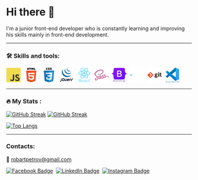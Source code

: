 <h1>Hi there 👋</h1> 

I'm a junior front-end developer who is constantly learning and improving his skills mainly in front-end development.

---

### :hammer_and_wrench: Skills and tools:

<div>
  <img src="https://github.com/devicons/devicon/blob/master/icons/javascript/javascript-original.svg" title="JavaScript" alt="JavaScript" width="40" height="40"/>&nbsp;
  <img src="https://github.com/devicons/devicon/blob/master/icons/html5/html5-original-wordmark.svg" title="HTML5" alt="HTML5" width="40" height="40"/>&nbsp;
  <img src="https://github.com/devicons/devicon/blob/master/icons/css3/css3-original-wordmark.svg" title="CSS3" alt="CSS3" width="40" height="40"/>&nbsp;
  <img src="https://github.com/devicons/devicon/blob/master/icons/jquery/jquery-original-wordmark.svg" title="JQuery" alt="JQuery" width="40" height="40"/>&nbsp;
  <img src="https://github.com/devicons/devicon/blob/master/icons/react/react-original-wordmark.svg" title="React" alt="React" width="40" height="40"/>&nbsp;
  <img src="https://github.com/devicons/devicon/blob/master/icons/sass/sass-original.svg" title="SASS" alt="SASS" width="40" height="40"/>&nbsp;
  <img src="https://github.com/devicons/devicon/blob/master/icons/bootstrap/bootstrap-original-wordmark.svg" title="Bootstrap" alt="Bootstrap" width="40" height="40"/>&nbsp;
  <img src="https://github.com/devicons/devicon/blob/master/icons/tailwindcss/tailwindcss-original-wordmark.svg" title="TailwindCSS" alt="TailwindCSS" width="40" height="40"/>&nbsp;
<!--   <img src="https://github.com/devicons/devicon/blob/master/icons/nodejs/nodejs-original-wordmark.svg" title="NodeJS" alt="NodeJS" width="40" height="40"/>&nbsp; -->
<!--   <img src="https://github.com/devicons/devicon/blob/master/icons/mongodb/mongodb-original-wordmark.svg" title="MongoDB" alt="MongoDB" width="40" height="40"/>&nbsp; -->
  <img src="https://github.com/devicons/devicon/blob/master/icons/git/git-original-wordmark.svg" title="Git" alt="Git" width="40" height="40"/>&nbsp;
  <img src="https://github.com/devicons/devicon/blob/master/icons/vscode/vscode-original-wordmark.svg" title="VS Code" alt="VS Code" width="40" height="40"/>&nbsp;
</div>

---

### :fire: My Stats :

[![GitHub Streak](https://github-readme-streak-stats-eight-ochre.vercel.app?user=Robarto97&theme=dark)](https://git.io/streak-stats)
[![GitHub Streak](https://github-readme-streak-stats-eight-ochre.vercel.app?user=Robarto97)](https://git.io/streak-stats)

[![Top Langs](https://github-readme-stats.vercel.app/api/top-langs/?username=Robarto97&layout=compact&theme=vision-friendly-dark)](https://github.com/anuraghazra/github-readme-stats)


---

### Contacts:

📧 robartpetrov@gmail.com

[![Facebook Badge](https://img.shields.io/badge/-Facebook-1877f2?style=flat-square&logo=Facebook&logoColor=white&link=https://www.facebook.com/robart.petrov)](https://www.facebook.com/robart.petrov)&nbsp;
[![LinkedIn Badge](https://img.shields.io/badge/-LinkedIn-0077b5?style=flat-square&logo=LinkedIn&logoColor=white&link=https://www.linkedin.com/in/robart-petrov-a4b5871a8/)](https://www.linkedin.com/in/robart-petrov-a4b5871a8/)&nbsp;
[![Instagram Badge](https://img.shields.io/badge/-Instagram-c13584?style=flat-square&logo=instagram&logoColor=white&link=https://www.instagram.com/robart.petrov/)](https://www.instagram.com/robart.petrov/)
